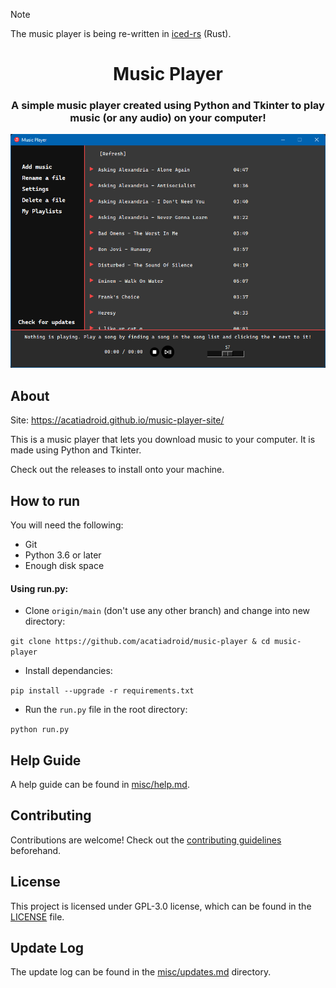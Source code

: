 > [!NOTE]  
> The music player is being re-written in [iced-rs](https://github.com/iced-rs/iced) (Rust).

<h1 align="center">Music Player</h1>
<h3 align="center">A simple music player created using Python and Tkinter to play music (or any audio) on your computer!</h3>

<div style="text-align: center;">

![Demo](../misc/demo.png "Demo")

</div>

## About
Site: https://acatiadroid.github.io/music-player-site/

This is a music player that lets you download music to your computer. It is made using Python and Tkinter.

Check out the releases to install onto your machine.

## How to run
You will need the following:
* Git
* Python 3.6 or later
* Enough disk space

#### Using run.py:
* Clone `origin/main` (don't use any other branch) and change into new directory:

```git clone https://github.com/acatiadroid/music-player & cd music-player```

* Install dependancies:

```pip install --upgrade -r requirements.txt```

* Run the `run.py` file in the root directory:

```python run.py```

## Help Guide
A help guide can be found in [misc/help.md](https://github.com/acatiadroid/music-player/blob/main/misc/help.md).

## Contributing
Contributions are welcome! Check out the [contributing guidelines](https://github.com/acatiadroid/wantstoparty/blob/main/.github/CONTRIBUTING.md) beforehand.

## License
This project is licensed under GPL-3.0 license, which can be found in the [LICENSE](https://github.com/acatiadroid/music-player/blob/main/LICENSE) file.

## Update Log
The update log can be found in the [misc/updates.md](https://github.com/acatiadroid/music-player/blob/main/misc/updates.md) directory.